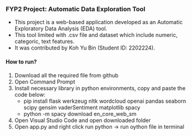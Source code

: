 ### FYP2 Project: Automatic Data Exploration Tool
* This project is a web-based application developed as an Automatic Exploratory Data Analysis (EDA) tool.
* This tool limited with .csv file and dataset which include numeric, categoric, text features.
* It was contributed by Koh Yu Bin (Student ID: 2202224).


#### How to run?<br>
1. Download all the required file from github<br>
2. Open Command Prompt<br>
3. Install necessary library in python environments, copy and paste the code below:<br>
    - pip install flask werkzeug nltk wordcloud openai pandas seaborn scipy gensim vaderSentiment matplotlib spacy<br>
    - python -m spacy download en_core_web_sm<br>
4. Open Visual Studio Code and open downloaded folder<br>
5. Open app.py and right click run python -> run oython file in terminal<br>
